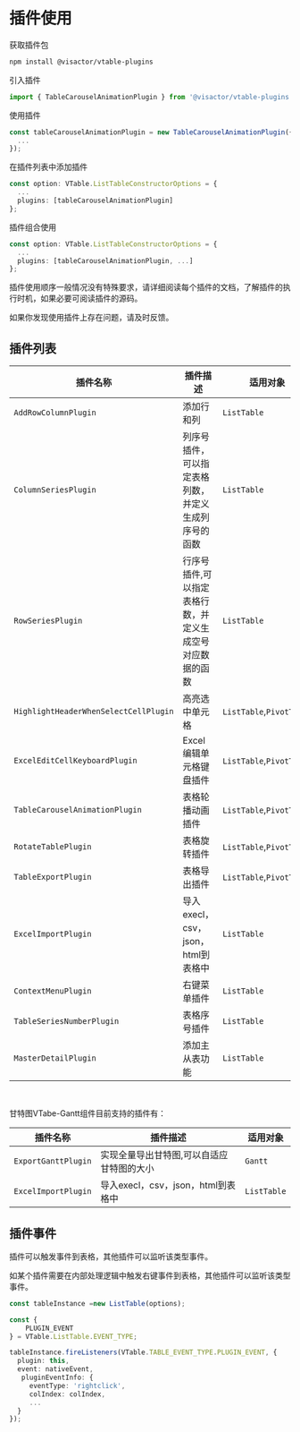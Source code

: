 # 插件使用

获取插件包

```bash
npm install @visactor/vtable-plugins
```
引入插件

```ts
import { TableCarouselAnimationPlugin } from '@visactor/vtable-plugins';
```

使用插件  

```ts
const tableCarouselAnimationPlugin = new TableCarouselAnimationPlugin({
  ...
});
```

在插件列表中添加插件

```ts
const option: VTable.ListTableConstructorOptions = {
  ...
  plugins: [tableCarouselAnimationPlugin]
};
```

插件组合使用

```ts
const option: VTable.ListTableConstructorOptions = {
  ...
  plugins: [tableCarouselAnimationPlugin, ...]
};
```

插件使用顺序一般情况没有特殊要求，请详细阅读每个插件的文档，了解插件的执行时机，如果必要可阅读插件的源码。

如果你发现使用插件上存在问题，请及时反馈。


## 插件列表
| 插件名称 | 插件描述 |适用对象|
| --- | --- | --- |
| `AddRowColumnPlugin` | 添加行和列 | `ListTable` |
| `ColumnSeriesPlugin` | 列序号插件，可以指定表格列数，并定义生成列序号的函数 | `ListTable` |
| `RowSeriesPlugin` | 行序号插件,可以指定表格行数，并定义生成空号对应数据的函数 | `ListTable` |
| `HighlightHeaderWhenSelectCellPlugin` | 高亮选中单元格 | `ListTable`,`PivotTable` |
| `ExcelEditCellKeyboardPlugin` | Excel编辑单元格键盘插件 | `ListTable`,`PivotTable` |
| `TableCarouselAnimationPlugin` | 表格轮播动画插件 | `ListTable`,`PivotTable` |
| `RotateTablePlugin` | 表格旋转插件 | `ListTable`,`PivotTable` |
| `TableExportPlugin` | 表格导出插件 | `ListTable`,`PivotTable` |
| `ExcelImportPlugin` | 导入execl，csv，json，html到表格中 | `ListTable` |
| `ContextMenuPlugin` | 右键菜单插件 | `ListTable` |
| `TableSeriesNumberPlugin` | 表格序号插件 | `ListTable` |
| `MasterDetailPlugin` | 添加主从表功能 | `ListTable` |

<br>

甘特图VTabe-Gantt组件目前支持的插件有：

| 插件名称 | 插件描述 | 适用对象 |
| --- | --- | --- |
| `ExportGanttPlugin` | 实现全量导出甘特图,可以自适应甘特图的大小 | `Gantt` |
| `ExcelImportPlugin` | 导入execl，csv，json，html到表格中 | `ListTable` |

## 插件事件

插件可以触发事件到表格，其他插件可以监听该类型事件。

如某个插件需要在内部处理逻辑中触发右键事件到表格，其他插件可以监听该类型事件。

```ts
const tableInstance =new ListTable(options);

const {
    PLUGIN_EVENT
} = VTable.ListTable.EVENT_TYPE;

tableInstance.fireListeners(VTable.TABLE_EVENT_TYPE.PLUGIN_EVENT, {
  plugin: this,
  event: nativeEvent,
   pluginEventInfo: {
     eventType: 'rightclick',
     colIndex: colIndex,
     ...
  } 
});
```
